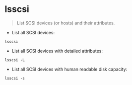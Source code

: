 # lsscsi

> List SCSI devices (or hosts) and their attributes.

- List all SCSI devices:

`lsscsi`

- List all SCSI devices with detailed attributes:

`lsscsi -L`

- List all SCSI devices with human readable disk capacity:

`lsscsi -s`
